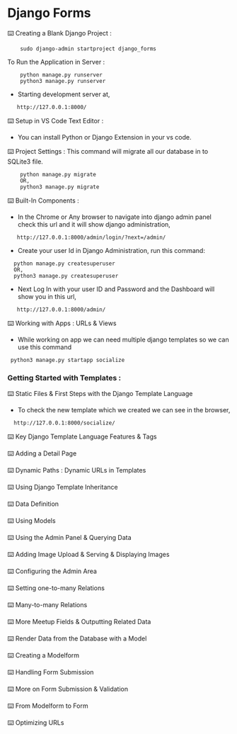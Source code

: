 # Django Forms


⌨️  Creating a Blank Django Project :
```
    sudo django-admin startproject django_forms
```
To Run the Application in Server :
```
    python manage.py runserver
    python3 manage.py runserver
```
 * Starting development server at,
 ```
    http://127.0.0.1:8000/
```
⌨️  Setup in VS Code Text Editor :
 * You can install Python or Django Extension in your vs code.

⌨️  Project Settings :
This command will migrate all our database in to SQLite3 file.
```
    python manage.py migrate
    OR,
    python3 manage.py migrate
```

⌨️  Built-In Components :
 * In the Chrome or Any browser to navigate into django admin panel check this url and it will show django administration,
```
   http://127.0.0.1:8000/admin/login/?next=/admin/
```
 * Create your user Id in Django Administration, run this command:
```
  python manage.py createsuperuser
  OR,
  python3 manage.py createsuperuser
```
 * Next Log In with your user ID and Password and the Dashboard will show you in this url,
 ```
    http://127.0.0.1:8000/admin/
```
⌨️  Working with Apps : URLs & Views

 * While working on app we can need multiple django templates so we can use this command

```
 python3 manage.py startapp socialize
```

###  Getting Started with Templates :
⌨️  Static Files & First Steps with the Django Template Language

 * To check the new template which we created we can see in the browser,
```
  http://127.0.0.1:8000/socialize/
```

⌨️  Key Django Template Language Features & Tags

⌨️  Adding a Detail Page

⌨️  Dynamic Paths : Dynamic URLs in Templates

⌨️  Using Django Template Inheritance

⌨️  Data Definition

⌨️  Using Models

⌨️  Using the Admin Panel & Querying Data

⌨️  Adding Image Upload & Serving & Displaying Images

⌨️  Configuring the Admin Area

⌨️  Setting one-to-many Relations

⌨️  Many-to-many Relations

⌨️  More Meetup Fields & Outputting Related Data

⌨️  Render Data from the Database with a Model

⌨️  Creating a Modelform

⌨️  Handling Form Submission

⌨️  More on Form Submission & Validation

⌨️  From Modelform to Form

⌨️  Optimizing URLs



